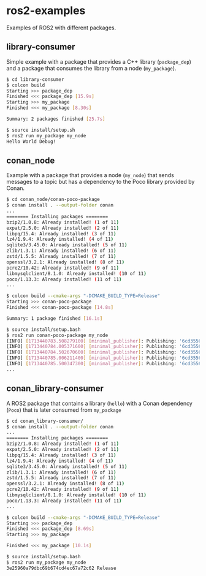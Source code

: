 # ros2-examples

Examples of ROS2 with different packages.

## library-consumer

Simple example with a package that provides a C++ library (`package_dep`) and a package that consumes the library from a node (`my_package`).

```bash
$ cd library-consumer
$ colcon build
Starting >>> package_dep
Finished <<< package_dep [15.9s]
Starting >>> my_package
Finished <<< my_package [8.30s]

Summary: 2 packages finished [25.7s]

$ source install/setup.sh
$ ros2 run my_package my_node
Hello World Debug!
```


## conan_node

Example with a package that provides a node (`my_node`) that sends messages to a topic but has a dependency to the Poco library provided by Conan.

```bash
$ cd conan_node/conan-poco-package
$ conan install . --output-folder conan
...
======== Installing packages ========
bzip2/1.0.8: Already installed! (1 of 11)
expat/2.5.0: Already installed! (2 of 11)
libpq/15.4: Already installed! (3 of 11)
lz4/1.9.4: Already installed! (4 of 11)
sqlite3/3.45.0: Already installed! (5 of 11)
zlib/1.3.1: Already installed! (6 of 11)
zstd/1.5.5: Already installed! (7 of 11)
openssl/3.2.1: Already installed! (8 of 11)
pcre2/10.42: Already installed! (9 of 11)
libmysqlclient/8.1.0: Already installed! (10 of 11)
poco/1.13.3: Already installed! (11 of 11)
...

$ colcon build --cmake-args "-DCMAKE_BUILD_TYPE=Release"
Starting >>> conan-poco-package
Finished <<< conan-poco-package [14.8s]

Summary: 1 package finished [16.1s]

$ source install/setup.bash
$ ros2 run conan-poco-package my_node
[INFO] [1713440783.508279100] [minimal_publisher]: Publishing: '6cd3556deb0da54bca060b4c39479839 0'
[INFO] [1713440784.005371600] [minimal_publisher]: Publishing: '6cd3556deb0da54bca060b4c39479839 1'
[INFO] [1713440784.502670600] [minimal_publisher]: Publishing: '6cd3556deb0da54bca060b4c39479839 2'
[INFO] [1713440785.006211400] [minimal_publisher]: Publishing: '6cd3556deb0da54bca060b4c39479839 3'
[INFO] [1713440785.500347300] [minimal_publisher]: Publishing: '6cd3556deb0da54bca060b4c39479839 4'
...
```

## conan_library-consumer

A ROS2 package that contains a library (`hello`) with a Conan dependency (`Poco`) that is later consumed from `my_package`

```bash
$ cd conan_library-consumer/
$ conan install . --output-folder conan
...
======== Installing packages ========
bzip2/1.0.8: Already installed! (1 of 11)
expat/2.5.0: Already installed! (2 of 11)
libpq/15.4: Already installed! (3 of 11)
lz4/1.9.4: Already installed! (4 of 11)
sqlite3/3.45.0: Already installed! (5 of 11)
zlib/1.3.1: Already installed! (6 of 11)
zstd/1.5.5: Already installed! (7 of 11)
openssl/3.2.1: Already installed! (8 of 11)
pcre2/10.42: Already installed! (9 of 11)
libmysqlclient/8.1.0: Already installed! (10 of 11)
poco/1.13.3: Already installed! (11 of 11)
...

$ colcon build --cmake-args "-DCMAKE_BUILD_TYPE=Release"
Starting >>> package_dep
Finished <<< package_dep [8.69s]
Starting >>> my_package

Finished <<< my_package [10.1s]

$ source install/setup.bash
$ ros2 run my_package my_node
3e25960a79dbc69b674cd4ec67a72c62 Release
```